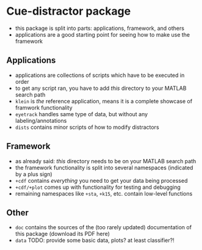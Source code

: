 Cue-distractor package
======================

- this package is split into parts: applications, framework, and others
- applications are a good starting point for seeing how to make use the framework

Applications
------------

- applications are collections of scripts which have to be executed in order
- to get any script ran, you have to add *this* directory to your MATLAB search path
- `klein` is *the* reference application, means it is a complete showcase of framwork functionality
- `eyetrack` handles same type of data, but without any labeling/annotations
- `dists` contains minor scripts of how to modify distractors

Framework
---------

- as already said: *this* directory needs to be on your MATLAB search path
- the framework functionality is split into several namespaces (indicated by a plus sign)
- `+cdf` contains *everything* you need to get your data being processed
- `+cdf/+plot` comes up with functionality for testing and debugging
- remaining namespaces like `+sta`, `+k15`, etc. contain low-level functions

Other
-----

- `doc` contains the sources of the (too rarely updated) documentation of this package (download its PDF here)
- `data` TODO: provide some basic data, plots? at least classifier?!

